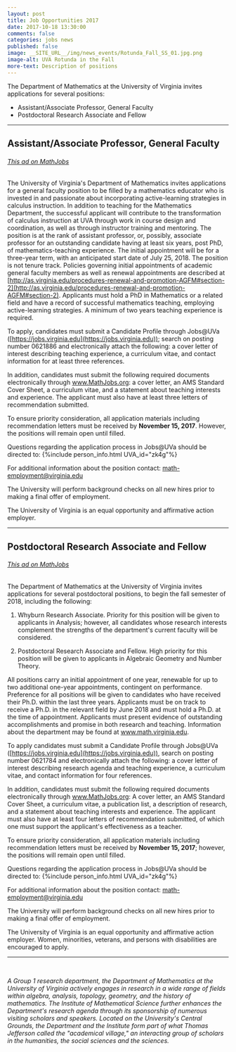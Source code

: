 ```yaml
---
layout: post
title: Job Opportunities 2017
date: 2017-10-18 13:30:00
comments: false
categories: jobs news
published: false
image: __SITE_URL__/img/news_events/Rotunda_Fall_SS_01.jpg.png
image-alt: UVA Rotunda in the Fall
more-text: Description of positions
---
```


The Department of Mathematics at the University of Virginia invites applications for several
positions:

- Assistant/Associate Professor, General Faculty
- Postdoctoral Research Associate and Fellow

<!--more-->

---

## Assistant/Associate Professor, General Faculty

###### [This ad on MathJobs](https://www.mathjobs.org/jobs?joblist-164-11087)

The University of Virginia's Department of Mathematics invites applications for a general faculty position to be filled by a mathematics educator who is invested in and passionate about incorporating active-learning strategies in calculus instruction. In addition to teaching for the Mathematics Department, the successful applicant will contribute to the transformation of calculus instruction at UVA through work in course design and coordination, as well as through instructor training and mentoring. The position is at the rank of assistant professor, or, possibly, associate professor for an outstanding candidate having at least six years, post PhD, of mathematics-teaching experience. The initial appointment will be for a three-year term, with an anticipated start date of July 25, 2018. The position is not tenure track. Policies governing initial appointments of academic general faculty members as well as renewal appointments are described at [http://as.virginia.edu/procedures-renewal-and-promotion-AGFM#section-2](http://as.virginia.edu/procedures-renewal-and-promotion-AGFM#section-2).
Applicants must hold a PhD in Mathematics or a related field and have a record of successful mathematics teaching, employing active-learning strategies. A minimum of two years teaching experience is required.

To apply, candidates must submit a Candidate Profile through Jobs@UVa ([https://jobs.virginia.edu](https://jobs.virginia.edu)); search on posting number 0621886 and electronically attach the following: a cover letter of interest describing teaching experience, a curriculum vitae, and contact information for at least three references.

In addition, candidates must submit the following required documents electronically through www.MathJobs.org: a cover letter, an AMS Standard Cover Sheet, a curriculum vitae, and a statement about teaching interests and experience. The applicant must also have at least three letters of recommendation submitted.

To ensure priority consideration, all application materials including recommendation letters must be received by **November 15, 2017**. However, the positions will remain open until filled.

Questions regarding the application process in Jobs@UVa should be directed to: {%include person_info.html UVA_id="zk4g"%}

For additional information about the position contact: math-employment@virginia.edu

The University will perform background checks on all new hires prior to making a final offer of employment.

The University of Virginia is an equal opportunity and affirmative action employer.

---

## Postdoctoral Research Associate and Fellow

###### [This ad on MathJobs](https://www.mathjobs.org/jobs?joblist-164-11090)

The Department of Mathematics at the University of Virginia invites applications for several postdoctoral positions, to begin the fall semester of 2018, including the following:
1. Whyburn Research Associate. Priority for this position will be given to applicants in Analysis; however, all candidates whose research interests complement the strengths of the department's current faculty will be considered.

2. Postdoctoral Research Associate and Fellow. High priority for this position will be given to applicants in Algebraic Geometry and Number Theory.

All positions carry an initial appointment of one year, renewable for up to two additional one-year appointments, contingent on performance. Preference for all positions will be given to candidates who have received their Ph.D. within the last three years. Applicants must be on track to receive a Ph.D. in the relevant field by June 2018 and must hold a Ph.D. at the time of appointment. Applicants must present evidence of outstanding accomplishments and promise in both research and teaching. Information about the department may be found at www.math.virginia.edu.

To apply candidates must submit a Candidate Profile through Jobs@UVa ([https://jobs.virginia.edu](https://jobs.virginia.edu)), search on posting number 0621784 and electronically attach the following: a cover letter of interest describing research agenda and teaching experience, a curriculum vitae, and contact information for four references.

In addition, candidates must submit the following required documents electronically through www.MathJobs.org: A cover letter, an AMS Standard Cover Sheet, a curriculum vitae, a publication list, a description of research, and a statement about teaching interests and experience. The applicant must also have at least four letters of recommendation submitted, of which one must support the applicant's effectiveness as a teacher.

To ensure priority consideration, all application materials including recommendation letters must be received by **November 15, 2017**; however, the positions will remain open until filled.

Questions regarding the application process in Jobs@UVa should be directed to: {%include person_info.html UVA_id="zk4g"%}

For additional information about the position contact: math-employment@virginia.edu

The University will perform background checks on all new hires prior to making a final offer of employment.

The University of Virginia is an equal opportunity and affirmative action employer. Women, minorities, veterans, and persons with disabilities are encouraged to apply.

---

<br>

*A Group 1 research department, the Department of Mathematics at the University of Virginia actively engages in research in a wide range of fields within algebra, analysis, topology, geometry, and the history of mathematics. The Institute of Mathematical Science further enhances the Department's research agenda through its sponsorship of numerous visiting scholars and speakers. Located on the University's Central Grounds, the Department and the Institute form part of what Thomas Jefferson called the "academical village," an interacting group of scholars in the humanities, the social sciences and the sciences.*
